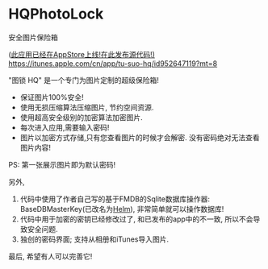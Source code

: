 # HQPhotoLock
安全图片保险箱

(<a href="https://itunes.apple.com/cn/app/tu-suo-hq/id952647119?mt=8">此应用已经在AppStore上线!在此发布源代码!)</a>
https://itunes.apple.com/cn/app/tu-suo-hq/id952647119?mt=8

"图锁 HQ" 是一个专门为图片定制的超级保险箱!
- 保证图片100%安全!
- 使用无损压缩算法压缩图片, 节约空间资源.
- 使用超高安全级别的加密算法加密图片.
- 每次进入应用,需要输入密码!
- 图片以加密方式存储,只有您查看图片的时候才会解密. 没有密码绝对无法查看图片内容!

PS: 第一张展示图片即为默认密码!

另外,
1. 代码中使用了作者自己写的基于FMDB的Sqlite数据库操作器: BaseDBMasterKey(已改名为<a href="https://github.com/Quanhua-Guan/Helm">Helm</a>), 非常简单就可以操作数据库!
2. 代码中用于加密的密钥已经修改过了, 和已发布的app中的不一致, 所以不会导致安全问题.
3. 独创的密码界面; 支持从相册和iTunes导入图片.


最后,
希望有人可以完善它!

